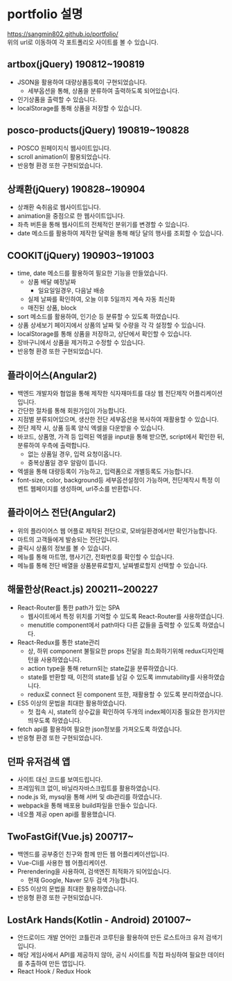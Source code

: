 # portfolio 설명  
https://sangmin802.github.io/portfolio/  
위의 url로 이동하여 각 포트폴리오 사이트를 볼 수 있습니다.
## artbox(jQuery) 190812~190819  
* JSON을 활용하여 대량상품등록이 구현되었습니다.  
  * 세부옵션을 통해, 상품을 분류하여 출력하도록 되어있습니다.  
* 인기상품을 출력할 수 있습니다.  
* localStorage를 통해 상품을 저장할 수 있습니다.  
## posco-products(jQuery) 190819~190828  
* POSCO 원페이지식 웹사이트입니다.  
* scroll animation이 활용되었습니다.  
* 반응형 환경 또한 구현되었습니다.  
## 상쾌환(jQuery) 190828~190904  
* 상쾌환 숙취음로 웹사이트입니다.  
* animation을 중점으로 한 웹사이트입니다.  
* 좌측 버튼을 통해 웹사이트의 전체적인 분위기를 변경할 수 있습니다.  
* date 메소드를 활용하여 제작한 달력을 통해 해당 달의 행사를 조회할 수 있습니다.  
## COOKIT(jQuery) 190903~191003  
* time, date 메소드를 활용하여 필요한 기능을 만들었습니다.  
  * 상품 배달 예정날짜  
    * 일요일일경우, 다음날 배송  
  * 실제 날짜를 확인하여, 오늘 이후 5일까지 계속 자동 최신화  
  * 매진된 상품, block  
* sort 메소드를 활용하여, 인기순 등 분류할 수 있도록 하였습니다.  
* 상품 상세보기 페이지에서 상품의 날짜 및 수량을 각 각 설정할 수 있습니다.  
* localStorage를 통해 상품을 저장하고, 상단에서 확인할 수 있습니다.  
* 장바구니에서 상품을 제거하고 수정할 수 있습니다.  
* 반응형 환경 또한 구현되었습니다.  
## 플라이어스(Angular2)  
* 백엔드 개발자와 협업을 통해 제작한 식자재마트를 대상 웹 전단제작 어플리케이션입니다.  
* 간단한 절차를 통해 회원가입이 가능합니다.  
* 지점별 분류되어있으며, 생산한 전단 세부옵션을 복사하여 재활용할 수 있습니다.  
* 전단 제작 시, 상품 등록 양식 엑셀을 다운받을 수 있습니다.  
* 바코드, 상품명, 가격 등 입력된 엑셀을 input을 통해 받으면, script에서 확인한 뒤, 분류하여 우측에 출력합니다.  
  * 없는 상품일 경우, 입력 요청이옵니다.  
  * 중복상품일 경우 알람이 뜹니다.
* 엑셀을 통해 대량등록이 가능하고, 입력폼으로 개별등록도 가능합니다.  
* font-size, color, background등 세부옵션설정이 가능하며, 전단제작시 특정 이벤트 웹페이지를 생성하며, url주소를 반환합니다.  
## 플라이어스 전단(Angular2)  
* 위의 플라이어스 웹 어플로 제작된 전단으로, 모바일환경에서만 확인가능합니다.  
* 마트의 고객들에게 발송되는 전단입니다.  
* 클릭시 상품의 정보를 볼 수 있습니다.  
* 메뉴를 통해 마트명, 행사기간, 전화번호를 확인할 수 있습니다.  
* 메뉴를 통해 전단 배열을 상품분류로할지, 날짜별로할지 선택할 수 있습니다.  
## 해물한상(React.js) 200211~200227  
* React-Router를 통한 path가 있는 SPA  
  * 웹사이트에서 특정 위치를 기억할 수 있도록 React-Router를 사용하였습니다.  
  * menutitle component에서 path마다 다른 값들을 출력할 수 있도록 하였습니다.
* React-Redux를 통한 state관리  
  * 상, 하위 component 불필요한 props 전달을 최소화하기위해 redux디자인패턴을 사용하였습니다.  
  * action type을 통해 return되는 state값을 분류하였습니다.  
  * state를 반환할 때, 이전의 state를 남길 수 있도록 immutability를 사용하였습니다.  
  * redux로 connect 된 component 또한, 재활용할 수 있도록 분리하였습니다.  
* ES5 이상의 문법을 최대한 활용하였습니다.  
  * 첫 접속 시, state의 상수값을 확인하여 두개의 index페이지중 필요한 한가지만 띄우도록 하였습니다.  
* fetch api를 활용하여 필요한 json정보를 가져오도록 하였습니다.  
* 반응형 환경 또한 구현되었습니다.  
## 던파 유저검색 앱  
* 사이트 대신 코드를 보여드립니다.  
* 프레임워크 없이, 바닐라자바스크립트를 활용하였습니다.  
* node.js 와, mysql을 통해 서버 및 db관리를 하였습니다.  
* webpack을 통해 배포용 build파일을 만들수 있습니다.  
* 네오플 제공 open api를 활용했습니다.  
## TwoFastGif(Vue.js) 200717~  
* 백엔드를 공부중인 친구와 함께 만든 웹 어플리케이션입니다.  
* Vue-Cli를 사용한 웹 어플리케이션.  
* Prerendering을 사용하여, 검색엔진 최적화가 되어있습니다.  
  * 현재 Google, Naver 모두 검색 가능합니다.  
* ES5 이상의 문법을 최대한 활용하였습니다.  
* 반응형 환경 또한 구현되었습니다.  
## LostArk Hands(Kotlin - Android) 201007~
* 안드로이드 개발 언어인 코틀린과 코루틴을 활용하여 만든 로스트아크 유저 검색기입니다.
* 해당 게임사에서 API를 제공하지 않아, 공식 사이트를 직접 파싱하여 필요한 데이터를 추출하여 만든 앱입니다.
* React Hook / Redux Hook